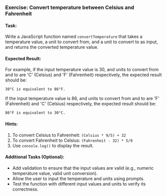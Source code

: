 ### Exercise: Convert temperature between Celsius and Fahrenheit

#### Task:
Write a JavaScript function named `convertTemperature` that takes a temperature value, a unit to convert from, and a unit to convert to as input, and returns the converted temperature value.

#### Expected Result:
For example, if the input temperature value is 30, and units to convert from and to are 'C' (Celsius) and 'F' (Fahrenheit) respectively, the expected result should be:
```
30°C is equivalent to 86°F.
```
If the input temperature value is 86, and units to convert from and to are 'F' (Fahrenheit) and 'C' (Celsius) respectively, the expected result should be:
```
86°F is equivalent to 30°C.
```

#### Hints:
1. To convert Celsius to Fahrenheit: `(Celsius * 9/5) + 32`
2. To convert Fahrenheit to Celsius: `(Fahrenheit - 32) * 5/9`
3. Use `console.log()` to display the result.

#### Additional Tasks (Optional):
- Add validation to ensure that the input values are valid (e.g., numeric temperature value, valid unit conversion).
- Allow the user to input the temperature and units using prompts.
- Test the function with different input values and units to verify its correctness.
